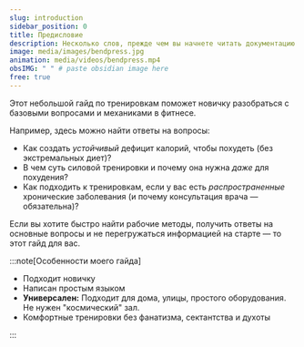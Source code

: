 ```yaml
---
slug: introduction
sidebar_position: 0
title: Предисловие
description: Несколько слов, прежде чем вы начнете читать документацию
image: media/images/bendpress.jpg
animation: media/videos/bendpress.mp4
obsIMG: " " # paste obsidian image here
free: true
---
```

Этот небольшой гайд по тренировкам поможет новичку разобраться с базовыми вопросами и механиками в фитнесе.

Например, здесь можно найти ответы на вопросы:
- Как создать *устойчивый* дефицит калорий, чтобы похудеть (без экстремальных диет)?
- В чем суть силовой тренировки и почему она нужна *даже* для похудения?
- Как подходить к тренировкам, если у вас есть *распространенные* хронические заболевания (и почему консультация врача — обязательна)?

 Если вы хотите быстро найти рабочие методы, получить ответы на основные вопросы и не перегружаться информацией на старте — то этот гайд для вас.

:::note[Особенности моего гайда]  

- Подходит новичку
- Написан простым языком
- **Универсален:** Подходит для дома, улицы, простого оборудования. Не нужен "космический" зал.
- Комфортные тренировки без фанатизма, сектантства и духоты

:::


